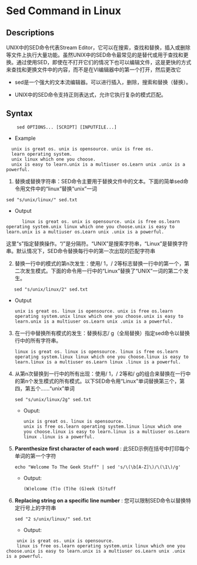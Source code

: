 # Sed Command in Linux

## Descriptions

UNIX中的SED命令代表Stream Editor，它可以在搜索，查找和替换，插入或删除等文件上执行大量功能。虽然UNIX中的SED命令最常见的是替代或用于查找和更换。通过使用SED，即使在不打开它们的情况下也可以编辑文件，这是更快的方式来查找和更换文件中的内容，而不是在VI编辑器中的第一个打开，然后更改它

- sed是一个强大的文本流编辑器。可以进行插入，删除，搜索和替换（替换）。

- UNIX中的SED命令支持正则表达式，允许它执行复杂的模式匹配。

## Syntax

```shell
    sed OPTIONS... [SCRIPT] [INPUTFILE...] 
```

- Example

```shell
  unix is great os. unix is opensource. unix is free os.
  learn operating system.
  unix linux which one you choose.
  unix is easy to learn.unix is a multiuser os.Learn unix .unix is a powerful.
```

1. 替换或替换字符串：SED命令主要用于替换文件中的文本。下面的简单sed命令用文件中的“linux”替换“unix”一词

```shell
sed "s/unix/linux/" sed.txt
```

- Output

```
      linux is great os. unix is opensource. unix is free os.learn operating system.unix linux which one you choose.unix is easy to learn.unix is a multiuser os.Learn unix .unix is a powerful.
```

这里“s”指定替换操作。“/”是分隔符。“UNIX”是搜索字符串，“Linux”是替换字符串。默认情况下，SED命令替换每行中的第一次出现的匹配字符串

2. 替换一行中的模式的第n次发生：使用/ 1，/ 2等标志替换一行中的第一个，第二次发生模式。下面的命令用一行中的“Linux”替换了“UNIX”一词的第二个发生。

```shell
   sed "s/unix/linux/2" sed.txt
```

- Output
  
  ```shell
  unix is great os. linux is opensource. unix is free os.learn operating system.unix linux which one you choose.unix is easy to learn.unix is a multiuser os.Learn unix .unix is a powerful.
  ```
3. 在一行中替换所有模式的发生：替换标志/ g（全局替换）指定sed命令以替换行中的所有字符串。
   
   ```
   linux is great os. linux is opensource. linux is free os.learn operating system.linux linux which one you choose.linux is easy to learn.linux is a multiuser os.Learn linux .linux is a powerful.
   ```

4. 从第n次替换到一行中的所有出现：使用/ 1，/ 2等和/ g的组合来替换在一行中的第n个发生模式的所有模式。以下SED命令用“Linux”单词替换第三个，第四，第五个......“unix”单词
   
   ```shell
   sed "s/unix/linux/2g" sed.txt
   ```
   
   - Ouput:
     
     ```
     unix is great os. linux is opensource. 
     unix is free os.learn operating system.linux linux which one you choose.linux is easy to learn.linux is a multiuser os.Learn linux .linux is a powerful.
     ```

5. **Parenthesize first character of each word** : 此SED示例在括号中打印每个单词的第一个字符
   
   ```shell
   echo "Welcome To The Geek Stuff" | sed 's/\(\b[A-Z]\)/\(\1\)/g' 
   ```
   
   - Output:
     
     ```
     (W)elcome (T)o (T)he (G)eek (S)tuff
     ```

6. **Replacing string on a specific line number** : 您可以限制SED命令以替换特定行号上的字符串
   
   ```shell
   sed "2 s/unix/linux/" sed.txt  
   ```
   
   - Output:

```
    unix is great os. unix is opensource. 
    linux is free os.learn operating system.unix linux which one you choose.unix is easy to learn.unix is a multiuser os.Learn unix .unix is a powerful.
```
